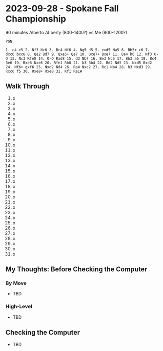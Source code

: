 # 2023-09-28 - Spokane Fall Championship

90 minutes Alberto ALberty (800-1400?) vs Me (800-1200?)

```
PGN

1. e4 e5 2. Nf3 Nc6 3. Bc4 Nf6 4. Ng5 d5 5. exd5 Na5 6. Bb5+ c6 7. dxc6 bxc6 8. Qe2 Bd7 9. Qxe5+ Qe7 10. Qxe7+ Bxe7 11. Ba4 h6 12. Nf3 O-O 13. Nc3 Rfe8 14. O-O Rad8 15. d3 Nb7 16. Be3 Nc5 17. Bb3 a5 18. Bc4 Be6 19. Bxe6 Nxe6 20. Rfe1 Rb8 21. b3 Bb4 22. Bd2 Nd5 23. Nxd5 Bxd2 24. Nf6+ gxf6 25. Nxd2 Nd4 26. Re4 Nxc2 27. Rc1 Nb4 28. h3 Nxd3 29. Rxc6 f5 30. Rxe8+ Rxe8 31. Kf1 Re1#
```

## Walk Through

1. x
2. x
3. x
4. x
5. x
6. x
7. x
8. x
9. x
10. x
11. x
12. x
13. x
14. x
15. x
16. x
17. x
18. x
19. x
20. x
21. x
22. x
23. x
24. x
25. x
26. x
27. x
28. x
29. x
30. x
31. x


## My Thoughts: Before Checking the Computer

### By Move

* TBD

### High-Level

* TBD

## Checking the Computer

* TBD
